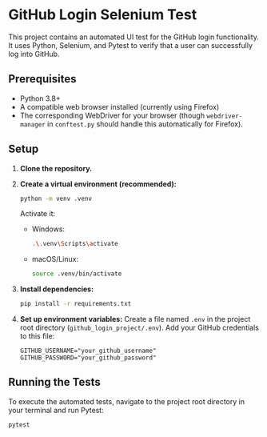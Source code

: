 # GitHub Login Selenium Test

This project contains an automated UI test for the GitHub login functionality. It uses Python, Selenium, and Pytest to verify that a user can successfully log into GitHub.

## Prerequisites

- Python 3.8+
- A compatible web browser installed (currently using Firefox)
- The corresponding WebDriver for your browser (though `webdriver-manager` in `conftest.py` should handle this automatically for Firefox).

## Setup

1.  **Clone the repository.**

2.  **Create a virtual environment (recommended):**

    ```bash
    python -m venv .venv
    ```

    Activate it:

    - Windows:
      ```bash
      .\.venv\Scripts\activate
      ```
    - macOS/Linux:
      ```bash
      source .venv/bin/activate
      ```

3.  **Install dependencies:**

    ```bash
    pip install -r requirements.txt
    ```

4.  **Set up environment variables:**
    Create a file named `.env` in the project root directory (`github_login_project/.env`).
    Add your GitHub credentials to this file:
    ```env
    GITHUB_USERNAME="your_github_username"
    GITHUB_PASSWORD="your_github_password"
    ```

## Running the Tests

To execute the automated tests, navigate to the project root directory in your terminal and run Pytest:

```bash
pytest
```
